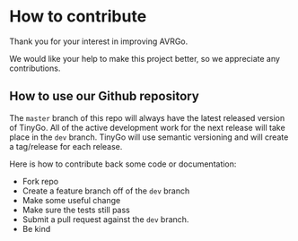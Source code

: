 # How to contribute

Thank you for your interest in improving AVRGo.

We would like your help to make this project better, so we appreciate any contributions. 

## How to use our Github repository

The `master` branch of this repo will always have the latest released version of TinyGo. All of the active development work for the next release will take place in the `dev` branch. TinyGo will use semantic versioning and will create a tag/release for each release.

Here is how to contribute back some code or documentation:

- Fork repo
- Create a feature branch off of the `dev` branch
- Make some useful change
- Make sure the tests still pass
- Submit a pull request against the `dev` branch.
- Be kind
